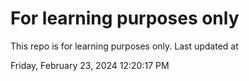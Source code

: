 # For learning purposes only
This repo is for learning purposes only.
Last updated at

Friday, February 23, 2024 12:20:17 PM

